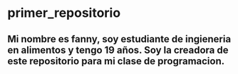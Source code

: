 # primer_repositorio
## Mi nombre es fanny, soy estudiante de ingieneria en alimentos y tengo 19 años. Soy la creadora de este repositorio para mi clase de programacion.
